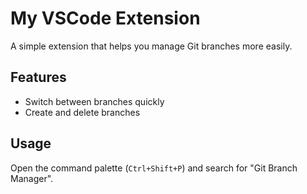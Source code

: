 # My VSCode Extension

A simple extension that helps you manage Git branches more easily.

## Features
- Switch between branches quickly
- Create and delete branches

## Usage
Open the command palette (`Ctrl+Shift+P`) and search for "Git Branch Manager".
